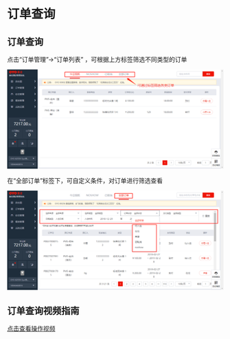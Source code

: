 # 订单查询

## 订单查询

点击“订单管理”→“订单列表” ，可根据上方标签筛选不同类型的订单

![](../../.gitbook/assets/image%20%28431%29.png)

在“全部订单”标签下，可自定义条件，对订单进行筛选查看

![](../../.gitbook/assets/image%20%28804%29.png)

## 订单查询视频指南

[点击查看操作视频](http://crs-pms-vidio.oss-cn-beijing.aliyuncs.com/订单查询.mp4)

#### 

